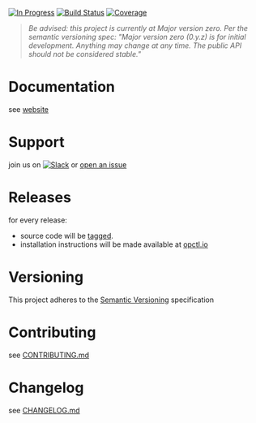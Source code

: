 [![In Progress](https://img.shields.io/waffle/label/opctl/opctl/in%20progress.svg)](https://waffle.io/opctl/opctl)
[![Build Status](https://travis-ci.org/opctl/opctl.svg?branch=master)](https://travis-ci.org/opctl/opctl)
[![Coverage](https://codecov.io/gh/opctl/opctl/branch/master/graph/badge.svg)](https://codecov.io/gh/opctl/opctl)

> *Be advised: this project is currently at Major version zero. Per the
> semantic versioning spec: "Major version zero (0.y.z) is for initial
> development. Anything may change at any time. The public API should
> not be considered stable."*

# Documentation

see [website](https://opctl.io)

# Support

join us on [![Slack](https://opctl-slackin.herokuapp.com/badge.svg)](https://opctl-slackin.herokuapp.com/)
or [open an issue](https://github.com/opctl/opctl/issues)

# Releases

for every release:

- source code will be [tagged](https://github.com/opctl/opctl/tags).
- installation instructions will be made available at
  [opctl.io](https://opctl.io/)

# Versioning

This project adheres to the [Semantic Versioning](http://semver.org/)
specification

# Contributing

see [CONTRIBUTING.md](CONTRIBUTING.md)

# Changelog

see [CHANGELOG.md](CHANGELOG.md)
